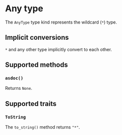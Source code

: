 # Any type

The `AnyType` type kind represents the wildcard (`*`) type.

## Implicit conversions

`*` and any other type implicitly convert to each other.

## Supported methods

### `asdoc()`

Returns `None`.

## Supported traits

### `ToString`

The `to_string()` method returns `"*"`.